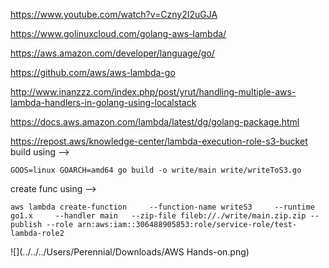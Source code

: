 https://www.youtube.com/watch?v=Czny2I2uGJA

https://www.golinuxcloud.com/golang-aws-lambda/

https://aws.amazon.com/developer/language/go/

https://github.com/aws/aws-lambda-go

http://www.inanzzz.com/index.php/post/yrut/handling-multiple-aws-lambda-handlers-in-golang-using-localstack

https://docs.aws.amazon.com/lambda/latest/dg/golang-package.html

https://repost.aws/knowledge-center/lambda-execution-role-s3-bucket
build using  --> 
```
GOOS=linux GOARCH=amd64 go build -o write/main write/writeToS3.go
```

create func using -->
```
aws lambda create-function     --function-name writeS3     --runtime go1.x     --handler main   --zip-file fileb://./write/main.zip.zip --publish --role arn:aws:iam::306488905853:role/service-role/test-lambda-role2
```
![](../../../Users/Perennial/Downloads/AWS Hands-on.png)